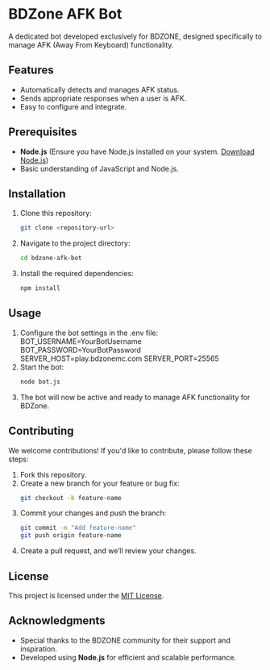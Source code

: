 # BDZone AFK Bot

A dedicated bot developed exclusively for BDZONE, designed specifically to manage AFK (Away From Keyboard) functionality.

## Features

- Automatically detects and manages AFK status.
- Sends appropriate responses when a user is AFK.
- Easy to configure and integrate.

## Prerequisites

- **Node.js** (Ensure you have Node.js installed on your system. [Download Node.js](https://nodejs.org/))
- Basic understanding of JavaScript and Node.js.

## Installation

1. Clone this repository:
   ```bash
   git clone <repository-url>
   ```
2. Navigate to the project directory:
   ```bash
   cd bdzone-afk-bot
   ```
3. Install the required dependencies:
   ```bash
   npm install
   ```

## Usage

1. Configure the bot settings in the .env file:
   BOT_USERNAME=YourBotUsername
   BOT_PASSWORD=YourBotPassword
   SERVER_HOST=play.bdzonemc.com
   SERVER_PORT=25565
2. Start the bot:
   ```bash
   node bot.js
   ```
3. The bot will now be active and ready to manage AFK functionality for BDZone.

## Contributing

We welcome contributions! If you'd like to contribute, please follow these steps:

1. Fork this repository.
2. Create a new branch for your feature or bug fix:
   ```bash
   git checkout -b feature-name
   ```
3. Commit your changes and push the branch:
   ```bash
   git commit -m "Add feature-name"
   git push origin feature-name
   ```
4. Create a pull request, and we’ll review your changes.

## License

This project is licensed under the [MIT License](LICENSE).

## Acknowledgments

- Special thanks to the BDZONE community for their support and inspiration.
- Developed using **Node.js** for efficient and scalable performance.
